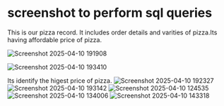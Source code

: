 # screenshot to perform sql queries
This is our pizza record. It includes order details and varities of pizza.Its having affordable price of pizza.

![Screenshot 2025-04-10 191908](https://github.com/user-attachments/assets/a3cac8da-582f-42cc-880d-05ab1108770e)

![Screenshot 2025-04-10 193410](https://github.com/user-attachments/assets/1c1a4ed2-f0f1-480f-886a-c2e96854d5e1)

Its identify the higest price of pizza.
![Screenshot 2025-04-10 192327](https://github.com/user-attachments/assets/b4f1cce9-7743-405a-b21c-1554bc8f0a3d)
![Screenshot 2025-04-10 193142](https://github.com/user-attachments/assets/b7aa8963-dec9-4d6a-897c-d9f754774104)
![Screenshot 2025-04-10 124535](https://github.com/user-attachments/assets/afc80284-83fa-4b74-b57a-26f2d6ff9ea6)
![Screenshot 2025-04-10 134006](https://github.com/user-attachments/assets/df42c83e-04a7-4e01-a8a5-444dce5f3350)
![Screenshot 2025-04-10 143318](https://github.com/user-attachments/assets/def15df4-7dca-4bdd-a3a7-206e3b20d7be)

